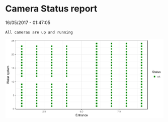 Camera Status report
================
16/05/2017 - 01:47:05

    All cameras are up and running

![](camreport_files/figure-markdown_github/unnamed-chunk-2-1.png)
